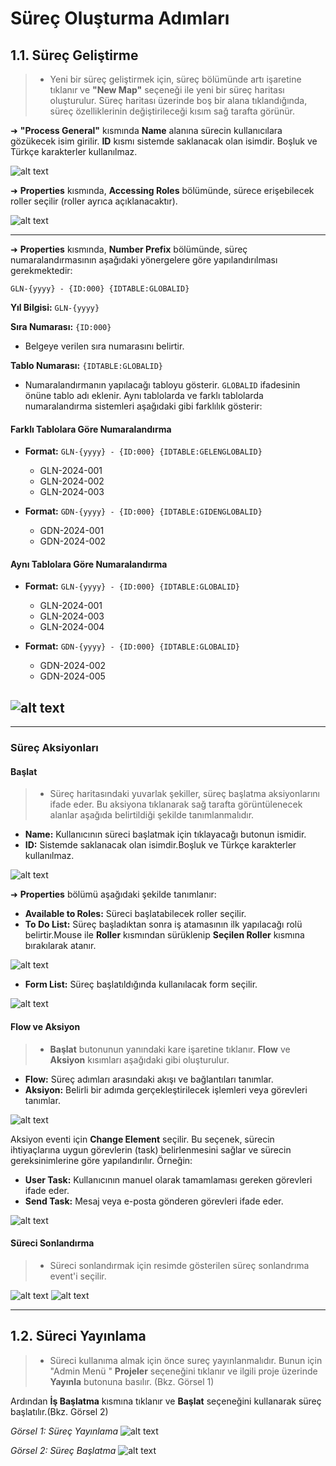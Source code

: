 
# Süreç Oluşturma Adımları


## 1.1. Süreç Geliştirme

> - Yeni bir süreç geliştirmek için, süreç bölümünde artı işaretine tıklanır ve **"New Map"** seçeneği ile yeni bir süreç haritası oluşturulur. Süreç haritası üzerinde boş bir alana tıklandığında, süreç özelliklerinin değiştirileceği kısım sağ tarafta görünür.



➜ **"Process General"** kısmında **Name** alanına sürecin kullanıcılara gözükecek isim girilir. **ID** kısmı sistemde saklanacak olan isimdir. Boşluk ve Türkçe karakterler kullanılmaz.


![alt text](/TimyaBPM-Documents/surecc1.png) 

➜ **Properties** kısmında, **Accessing Roles** bölümünde, sürece erişebilecek roller seçilir (roller ayrıca açıklanacaktır).

![alt text](/TimyaBPM-Documents/surecc2.png) 

---
➜ **Properties** kısmında, **Number Prefix** bölümünde,  süreç numaralandırmasının aşağıdaki yönergelere göre yapılandırılması gerekmektedir:

`GLN-{yyyy} - {ID:000} {IDTABLE:GLOBALID}`

 **Yıl Bilgisi:** `GLN-{yyyy}`

   
 **Sıra Numarası:** `{ID:000}`
   - Belgeye verilen sıra numarasını belirtir.
   
 **Tablo Numarası:** `{IDTABLE:GLOBALID}`
   - Numaralandırmanın yapılacağı tabloyu gösterir. `GLOBALID` ifadesinin önüne tablo adı eklenir. Aynı tablolarda ve farklı tablolarda numaralandırma sistemleri aşağıdaki gibi farklılık gösterir:

#### Farklı Tablolara Göre Numaralandırma

- **Format:** `GLN-{yyyy} - {ID:000} {IDTABLE:GELENGLOBALID}`

  - GLN-2024-001
  - GLN-2024-002
  - GLN-2024-003

- **Format:** `GDN-{yyyy} - {ID:000} {IDTABLE:GIDENGLOBALID}`

  - GDN-2024-001
  - GDN-2024-002

#### Aynı Tablolara Göre Numaralandırma

- **Format:** `GLN-{yyyy} - {ID:000} {IDTABLE:GLOBALID}`

  - GLN-2024-001
  - GLN-2024-003
  - GLN-2024-004

- **Format:** `GDN-{yyyy} - {ID:000} {IDTABLE:GLOBALID}`

  - GDN-2024-002
  - GDN-2024-005

![alt text](/TimyaBPM-Documents/sıralama.png) 
---

---
### Süreç Aksiyonları


#### Başlat
> - Süreç haritasındaki yuvarlak şekiller, süreç başlatma aksiyonlarını ifade eder. Bu aksiyona tıklanarak sağ tarafta görüntülenecek alanlar aşağıda belirtildiği şekilde tanımlanmalıdır.

- **Name:** Kullanıcının süreci başlatmak için tıklayacağı butonun ismidir.
- **ID:** Sistemde saklanacak olan isimdir.Boşluk ve Türkçe karakterler kullanılmaz.

![alt text](/TimyaBPM-Documents/surecc3.png) 


➜ **Properties** bölümü aşağıdaki şekilde tanımlanır:


- **Available to Roles:** Süreci başlatabilecek roller seçilir.
- **To Do List:** Süreç başladıktan sonra iş atamasının ilk yapılacağı rolü belirtir.Mouse ile **Roller** kısmından sürüklenip **Seçilen Roller** kısmına bırakılarak atanır.

 ![alt text](/TimyaBPM-Documents/roller8.png) 

- **Form List:** Süreç başlatıldığında kullanılacak form seçilir.


![alt text](/TimyaBPM-Documents/surecc4.png) 


#### Flow ve Aksiyon
> - **Başlat** butonunun yanındaki kare işaretine tıklanır. **Flow** ve **Aksiyon** kısımları aşağıdaki gibi oluşturulur.

- **Flow:** Süreç adımları arasındaki akışı ve bağlantıları tanımlar.
- **Aksiyon:** Belirli bir adımda gerçekleştirilecek işlemleri veya görevleri tanımlar.

![alt text](/TimyaBPM-Documents/surecg1.png) 

Aksiyon eventi için **Change Element** seçilir. Bu seçenek, sürecin ihtiyaçlarına uygun görevlerin (task) belirlenmesini sağlar ve sürecin gereksinimlerine göre yapılandırılır. Örneğin:

- **User Task:** Kullanıcının manuel olarak tamamlaması gereken görevleri ifade eder.
- **Send Task:** Mesaj veya e-posta  gönderen görevleri ifade eder.



![alt text](/TimyaBPM-Documents/anahtar.png) 



 #### Süreci Sonlandırma
> - Süreci sonlandırmak için resimde gösterilen süreç sonlandrıma event'i  seçilir.

![alt text](/TimyaBPM-Documents/son1.png) 
![alt text](/TimyaBPM-Documents/son2.png) 

---

## 1.2. Süreci Yayınlama


> - Süreci kullanıma almak için önce sureç yayınlanmalıdır. Bunun için "Admin Menü " **Projeler** seçeneğini tıklanır ve ilgili proje üzerinde **Yayınla** butonuna basılır. (Bkz. Görsel 1)

Ardından **İş Başlatma** kısmına tıklanır ve **Başlat** seçeneğini kullanarak süreç başlatılır.(Bkz. Görsel 2)

*Görsel 1: Süreç Yayınlama*
![alt text](/TimyaBPM-Documents/surecc5.png)  



*Görsel 2: Süreç Başlatma*
![alt text](/TimyaBPM-Documents/surecc6.png) 






